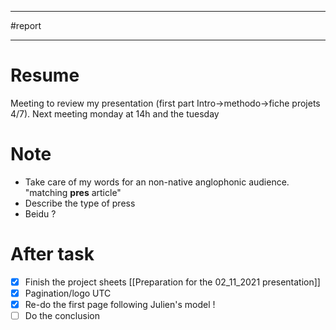 ___
#report
___
# Resume 
Meeting to review my presentation (first part Intro->methodo->fiche projets 4/7). Next meeting monday at 14h and the tuesday 
# Note
- Take care of my words for an non-native anglophonic audience. "matching **pres** article"
- Describe the type of press
- Beidu ? 

# After task 
- [x] Finish the project sheets [[Preparation for the 02_11_2021 presentation]]
- [x] Pagination/logo UTC 
- [x] Re-do the first page following Julien's model !
- [ ] Do the conclusion 